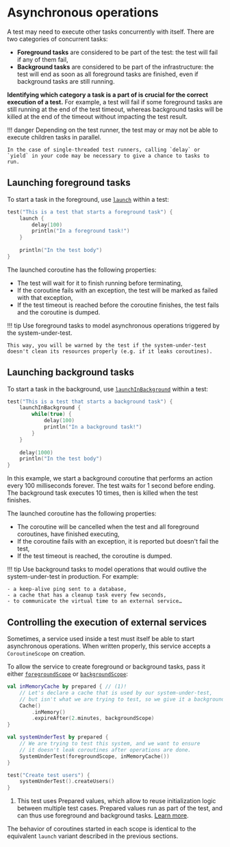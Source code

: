 # Asynchronous operations

A test may need to execute other tasks concurrently with itself. 
There are two categories of concurrent tasks:

- **Foreground tasks** are considered to be part of the test: the test will fail if any of them fail,
- **Background tasks** are considered to be part of the infrastructure: the test will end as soon as all foreground tasks are finished, even if background tasks are still running.

**Identifying which category a task is a part of is crucial for the correct execution of a test.**
For example, a test will fail if some foreground tasks are still running at the end of the test timeout, whereas background tasks will be killed at the end of the timeout without impacting the test result.

!!! danger
    Depending on the test runner, the test may or may not be able to execute children tasks in parallel.

    In the case of single-threaded test runners, calling `delay` or `yield` in your code may be necessary to give a chance to tasks to run.

## Launching foreground tasks

To start a task in the foreground, use [`launch`](https://opensavvy.gitlab.io/groundwork/prepared/api-docs/suite/opensavvy.prepared.suite/launch.html) within a test:
```kotlin
test("This is a test that starts a foreground task") {
	launch {
		delay(100)
		println("In a foreground task!")
	}
	
	println("In the test body")
}
```

The launched coroutine has the following properties:

- The test will wait for it to finish running before terminating,
- If the coroutine fails with an exception, the test will be marked as failed with that exception,
- If the test timeout is reached before the coroutine finishes, the test fails and the coroutine is dumped.

!!! tip
    Use foreground tasks to model asynchronous operations triggered by the system-under-test.

    This way, you will be warned by the test if the system-under-test doesn't clean its resources properly (e.g. if it leaks coroutines). 

## Launching background tasks

To start a task in the background, use [`launchInBackground`](https://opensavvy.gitlab.io/groundwork/prepared/api-docs/suite/opensavvy.prepared.suite/launch-in-background.html) within a test:
```kotlin
test("This is a test that starts a background task") {
	launchInBackground {
		while(true) {
			delay(100)
			println("In a background task!")
		}
	}
	
    delay(1000)
	println("In the test body")
}
```

In this example, we start a background coroutine that performs an action every 100 milliseconds forever.
The test waits for 1 second before ending. The background task executes 10 times, then is killed when the test finishes.

The launched coroutine has the following properties:

- The coroutine will be cancelled when the test and all foreground coroutines, have finished executing,
- If the coroutine fails with an exception, it is reported but doesn't fail the test,
- If the test timeout is reached, the coroutine is dumped.

!!! tip
    Use background tasks to model operations that would outlive the system-under-test in production. For example: 

    - a keep-alive ping sent to a database,
    - a cache that has a cleanup task every few seconds,
    - to communicate the virtual time to an external service…

## Controlling the execution of external services

Sometimes, a service used inside a test must itself be able to start asynchronous operations.
When written properly, this service accepts a `CoroutineScope` on creation.

To allow the service to create foreground or background tasks, pass it either [`foregroundScope`](https://opensavvy.gitlab.io/groundwork/prepared/api-docs/suite/opensavvy.prepared.suite/foreground-scope.html) or [`backgroundScope`](https://opensavvy.gitlab.io/groundwork/prepared/api-docs/suite/opensavvy.prepared.suite/background-scope.html):

```kotlin hl_lines="6 12"
val inMemoryCache by prepared { // (1)!
    // Let's declare a cache that is used by our system-under-test,
    // but isn't what we are trying to test, so we give it a background scope. 
    Cache()
        .inMemory()
        .expireAfter(2.minutes, backgroundScope)
}

val systemUnderTest by prepared {
    // We are trying to test this system, and we want to ensure
    // it doesn't leak coroutines after operations are done.
    SystemUnderTest(foregroundScope, inMemoryCache())
}

test("Create test users") {
    systemUnderTest().createUsers()
}
```

 1. This test uses Prepared values, which allow to reuse initialization logic between multiple test cases.
    Prepared values run as part of the test, and can thus use foreground and background tasks.
    [Learn more](prepared-values.md).

The behavior of coroutines started in each scope is identical to the equivalent `launch` variant described in the previous sections.
